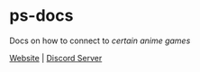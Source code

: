# ps-docs
Docs on how to connect to *certain anime games*

[Website](https://docs.ps.rrryfoo.cf) | [Discord Server](https://discord.gg/JqUAc4T224)
